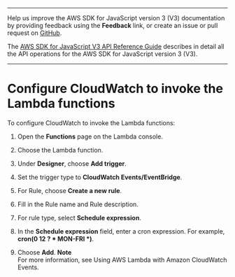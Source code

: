 --------

Help us improve the AWS SDK for JavaScript version 3 \(V3\) documentation by providing feedback using the **Feedback** link, or create an issue or pull request on [GitHub](https://github.com/awsdocs/aws-sdk-for-javascript-v3)\.

 The [AWS SDK for JavaScript V3 API Reference Guide](https://docs.aws.amazon.com/AWSJavaScriptSDK/v3/latest/index.html) describes in detail all the API operations for the AWS SDK for JavaScript version 3 \(V3\)\.

--------

# Configure CloudWatch to invoke the Lambda functions<a name="scheduled-events-invoking-lambda-run"></a>

To configure CloudWatch to invoke the Lambda functions:

1. Open the **Functions** page on the Lambda console\.

1. Choose the Lambda function\.

1. Under **Designer**, choose **Add trigger**\.

1. Set the trigger type to **CloudWatch Events/EventBridge**\.

1. For Rule, choose **Create a new rule**\.

1.  Fill in the Rule name and Rule description\.

1. For rule type, select **Schedule expression**\.

1. In the **Schedule expression** field, enter a cron expression\. For example, **cron\(0 12 ? \* MON\-FRI \*\)**\.

1. Choose **Add**\.
**Note**  
For more information, see Using AWS Lambda with Amazon CloudWatch Events\.